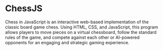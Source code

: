 # ChessJS
Chess in JavaScript is an interactive web-based implementation of the classic board game chess. Using HTML, CSS, and JavaScript, this program allows players to move pieces on a virtual chessboard, follow the standard rules of the game, and compete against each other or AI-powered opponents for an engaging and strategic gaming experience.
